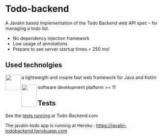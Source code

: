 # Todo-backend
A Javalin based implementation of the Todo Backend web API spec - for managing a todo list.
- No dependency injection framework
- Low usage of annotations
- Prepare to see server startup times < 250 ms!

## Used technolgies
<a href="https://javalin.io"><img src="https://pbs.twimg.com/profile_images/882996998542118913/rJjwod-l.jpg" align="left" height="48" width="48"></a> a lightweigth and insane fast web framework for Java and Kotlin

<a href="https://javalin.io"><img src="https://upload.wikimedia.org/wikipedia/en/thumb/3/30/Java_programming_language_logo.svg/283px-Java_programming_language_logo.svg.png" align="left" height="70" width="48"></a> software development platform >= 11 

## Tests
See the [tests running](http://www.todobackend.com/specs/index.html?https://javalin-todobackend.herokuapp.com/) at Todo-Backend.com

The javalin-todo app is running at Heroku : https://javalin-todobackend.herokuapp.com





